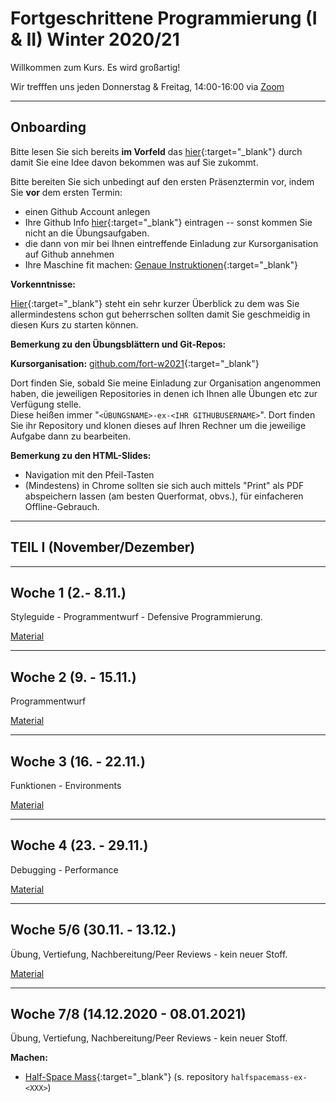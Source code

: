 # Fortgeschrittene Programmierung (I & II) Winter 2020/21

Willkommen zum Kurs. Es wird großartig!

Wir trefffen uns jeden Donnerstag & Freitag, 14:00-16:00 via [Zoom](https://lmu-munich.zoom.us/j/99114970258?pwd=YTFhdTR5V2RvanFheGpiTm1SSTlMZz09)

------------------- 

## Onboarding


Bitte lesen Sie sich bereits **im Vorfeld** das [hier](slides/intro-orga.html){:target="_blank"} durch damit Sie eine Idee davon bekommen was auf Sie zukommt.  

Bitte bereiten Sie sich unbedingt auf den ersten Präsenztermin vor, indem Sie **vor** dem ersten Termin:

- einen Github Account anlegen
- Ihre Github Info [hier](https://forms.gle/yDZEg239hjeyEdzt7){:target="_blank"} eintragen -- sonst kommen Sie nicht an die Übungsaufgaben.
- die dann von mir bei Ihnen eintreffende Einladung zur Kursorganisation auf Github annehmen
- Ihre Maschine fit machen: [Genaue Instruktionen](ex/setup-ex.html){:target="_blank"}

**Vorkenntnisse:**

[Hier](slides/intro-basics.html){:target="_blank"} steht ein sehr kurzer Überblick zu dem was Sie allermindestens schon gut beherrschen sollten damit Sie geschmeidig in diesen Kurs zu starten können. 


**Bemerkung zu den Übungsblättern und Git-Repos:**

**Kursorganisation:** [github.com/fort-w2021](https://github.com/fort-w2021){:target="_blank"}

Dort finden Sie, sobald Sie meine Einladung zur Organisation angenommen haben, die jeweiligen
Repositories in denen ich Ihnen alle Übungen etc zur Verfügung stelle.  
Diese heißen immer "`<ÜBUNGSNAME>-ex-<IHR GITHUBUSERNAME>`". Dort finden Sie ihr Repository
und klonen dieses auf Ihren Rechner um die jeweilige Aufgabe dann zu bearbeiten.


**Bemerkung zu den HTML-Slides:**

- Navigation mit den Pfeil-Tasten
- (Mindestens) in Chrome sollten sie sich auch mittels "Print" als PDF abspeichern lassen (am besten Querformat, obvs.), für einfacheren Offline-Gebrauch. 


-------------------

##  TEIL I (November/Dezember)

-------------------

##  Woche 1 (2.- 8.11.)

Styleguide - Programmentwurf - Defensive Programmierung.

[Material](week1.html)

-------------------

##  Woche 2 (9. - 15.11.)

Programmentwurf

[Material](week2.html)

-------------------

##  Woche 3 (16. - 22.11.)

Funktionen - Environments

[Material](week3.html)

-------------------

##  Woche 4 (23. - 29.11.)

Debugging - Performance

[Material](week4.html)

-------------------

## Woche 5/6 (30.11. - 13.12.)

Übung, Vertiefung, Nachbereitung/Peer Reviews - kein neuer Stoff.

[Material](week56.html)

-------------------

## Woche 7/8 (14.12.2020 - 08.01.2021)

Übung, Vertiefung, Nachbereitung/Peer Reviews - kein neuer Stoff.

**Machen:**

- [Half-Space Mass](ex/topdown-halfspacemass-ex.html){:target="_blank"}
(s. repository `halfspacemass-ex-<XXX>`)

<!--
-------------------

##   TEIL II (Januar/Februar)

-------------------

## Woche 9/10 (11.01. - 24.01.)

Objektorientierte Programmierung: S3 & S4

**Präsenzzeiten am 13. und 20.12. entfallen.**

[Material](week910.html)

## Woche 11 (25.01. - 31.01.)

Paketentwicklung: `devtools`, `roxygen2` & Co

[Material](week1112.html)

## Woche 12 (01.02. - 07.02)

Metaprogramming: Expressions, Calls, Non-Standard Evaluation

[Material](week13.html)

## Woche 13 (08.02. - 12.02.)

Objektorientierte Programmierung: R6

[Material](week14.html)
-->
